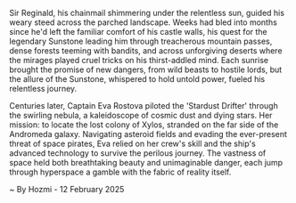 
Sir Reginald, his chainmail shimmering under the relentless sun, guided his weary steed across the parched landscape.  Weeks had bled into months since he'd left the familiar comfort of his castle walls, his quest for the legendary Sunstone leading him through treacherous mountain passes, dense forests teeming with bandits, and across unforgiving deserts where the mirages played cruel tricks on his thirst-addled mind.  Each sunrise brought the promise of new dangers, from wild beasts to hostile lords, but the allure of the Sunstone, whispered to hold untold power, fueled his relentless journey.

Centuries later, Captain Eva Rostova piloted the 'Stardust Drifter' through the swirling nebula, a kaleidoscope of cosmic dust and dying stars.  Her mission: to locate the lost colony of Xylos, stranded on the far side of the Andromeda galaxy.  Navigating asteroid fields and evading the ever-present threat of space pirates, Eva relied on her crew's skill and the ship's advanced technology to survive the perilous journey.  The vastness of space held both breathtaking beauty and unimaginable danger, each jump through hyperspace a gamble with the fabric of reality itself.

~ By Hozmi - 12 February 2025

